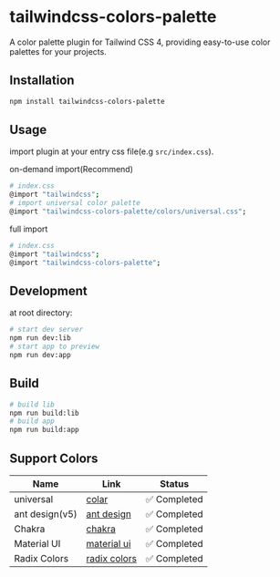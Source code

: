 # tailwindcss-colors-palette

A color palette plugin for Tailwind CSS 4, providing easy-to-use color palettes for your projects.

## Installation
```bash
npm install tailwindcss-colors-palette
```

## Usage
import plugin at your entry css file(e.g `src/index.css`).   

on-demand import(Recommend)    
```bash
# index.css
@import "tailwindcss";
# import universal color palette
@import "tailwindcss-colors-palette/colors/universal.css";
```
full import     
```bash
# index.css
@import "tailwindcss";
@import "tailwindcss-colors-palette";
```

## Development     
at root directory:
```bash
# start dev server
npm run dev:lib
# start app to preview
npm run dev:app
```

## Build
```bash
# build lib
npm run build:lib
# build app
npm run build:app
```

## Support Colors
| Name           | Link                                                                   | Status      |
| -------------- | ---------------------------------------------------------------------- | ----------- |
| universal      | [colar](https://github.com/fchristant/colar)                           | ✅ Completed |
| ant design(v5) | [ant design](https://ant-design.antgroup.com/docs/spec/colors)         | ✅ Completed |
| Chakra         | [chakra](https://chakra-ui.com/docs/theming/colors)                    | ✅ Completed |
| Material UI    | [material ui](https://www.figma.com/community/file/912837788133317724) | ✅ Completed |
| Radix Colors   | [radix colors](https://www.radix-ui.com/colors)                        | ✅ Completed |